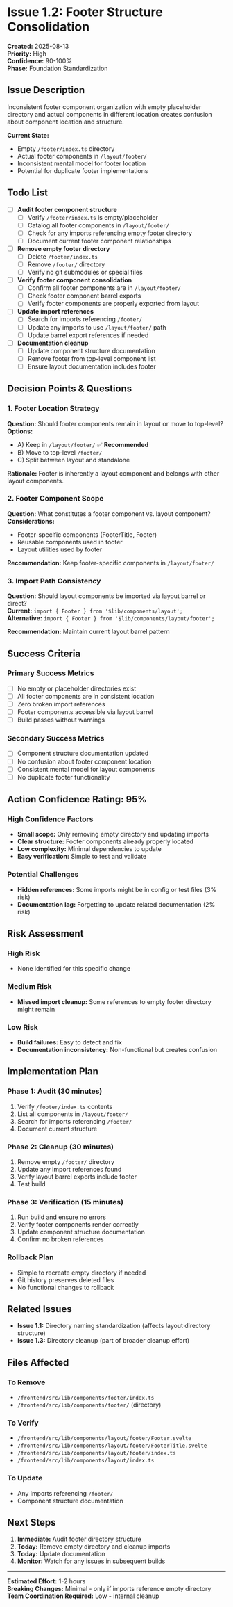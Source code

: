 # Issue 1.2: Footer Structure Consolidation

**Created:** 2025-08-13  
**Priority:** High  
**Confidence:** 90-100%  
**Phase:** Foundation Standardization

## Issue Description

Inconsistent footer component organization with empty placeholder directory and actual components in different location creates confusion about component location and structure.

**Current State:**
- Empty `/footer/index.ts` directory
- Actual footer components in `/layout/footer/`
- Inconsistent mental model for footer location
- Potential for duplicate footer implementations

## Todo List

- [ ] **Audit footer component structure**
  - [ ] Verify `/footer/index.ts` is empty/placeholder
  - [ ] Catalog all footer components in `/layout/footer/`
  - [ ] Check for any imports referencing empty footer directory
  - [ ] Document current footer component relationships

- [ ] **Remove empty footer directory**
  - [ ] Delete `/footer/index.ts`
  - [ ] Remove `/footer/` directory
  - [ ] Verify no git submodules or special files

- [ ] **Verify footer component consolidation**
  - [ ] Confirm all footer components are in `/layout/footer/`
  - [ ] Check footer component barrel exports
  - [ ] Verify footer components are properly exported from layout

- [ ] **Update import references**
  - [ ] Search for imports referencing `/footer/`
  - [ ] Update any imports to use `/layout/footer/` path
  - [ ] Update barrel export references if needed

- [ ] **Documentation cleanup**
  - [ ] Update component structure documentation
  - [ ] Remove footer from top-level component list
  - [ ] Ensure layout documentation includes footer

## Decision Points & Questions

### 1. Footer Location Strategy
**Question:** Should footer components remain in layout or move to top-level?  
**Options:**
- A) Keep in `/layout/footer/` ✅ **Recommended**
- B) Move to top-level `/footer/`
- C) Split between layout and standalone

**Rationale:** Footer is inherently a layout component and belongs with other layout components.

### 2. Footer Component Scope
**Question:** What constitutes a footer component vs. layout component?  
**Considerations:**
- Footer-specific components (FooterTitle, Footer)
- Reusable components used in footer
- Layout utilities used by footer

**Recommendation:** Keep footer-specific components in `/layout/footer/`

### 3. Import Path Consistency
**Question:** Should layout components be imported via layout barrel or direct?  
**Current:** `import { Footer } from '$lib/components/layout';`  
**Alternative:** `import { Footer } from '$lib/components/layout/footer';`

**Recommendation:** Maintain current layout barrel pattern

## Success Criteria

### Primary Success Metrics
- [ ] No empty or placeholder directories exist
- [ ] All footer components are in consistent location
- [ ] Zero broken import references
- [ ] Footer components accessible via layout barrel
- [ ] Build passes without warnings

### Secondary Success Metrics
- [ ] Component structure documentation updated
- [ ] No confusion about footer component location
- [ ] Consistent mental model for layout components
- [ ] No duplicate footer functionality

## Action Confidence Rating: 95%

### High Confidence Factors
- **Small scope:** Only removing empty directory and updating imports
- **Clear structure:** Footer components already properly located
- **Low complexity:** Minimal dependencies to update
- **Easy verification:** Simple to test and validate

### Potential Challenges
- **Hidden references:** Some imports might be in config or test files (3% risk)
- **Documentation lag:** Forgetting to update related documentation (2% risk)

## Risk Assessment

### High Risk
- None identified for this specific change

### Medium Risk
- **Missed import cleanup:** Some references to empty footer directory might remain

### Low Risk
- **Build failures:** Easy to detect and fix
- **Documentation inconsistency:** Non-functional but creates confusion

## Implementation Plan

### Phase 1: Audit (30 minutes)
1. Verify `/footer/index.ts` contents
2. List all components in `/layout/footer/`
3. Search for imports referencing `/footer/`
4. Document current structure

### Phase 2: Cleanup (30 minutes)
1. Remove empty `/footer/` directory
2. Update any import references found
3. Verify layout barrel exports include footer
4. Test build

### Phase 3: Verification (15 minutes)
1. Run build and ensure no errors
2. Verify footer components render correctly
3. Update component structure documentation
4. Confirm no broken references

### Rollback Plan
- Simple to recreate empty directory if needed
- Git history preserves deleted files
- No functional changes to rollback

## Related Issues

- **Issue 1.1:** Directory naming standardization (affects layout directory structure)
- **Issue 1.3:** Directory cleanup (part of broader cleanup effort)

## Files Affected

### To Remove
- `/frontend/src/lib/components/footer/index.ts`
- `/frontend/src/lib/components/footer/` (directory)

### To Verify
- `/frontend/src/lib/components/layout/footer/Footer.svelte`
- `/frontend/src/lib/components/layout/footer/FooterTitle.svelte`
- `/frontend/src/lib/components/layout/footer/index.ts`
- `/frontend/src/lib/components/layout/index.ts`

### To Update
- Any imports referencing `/footer/`
- Component structure documentation

## Next Steps

1. **Immediate:** Audit footer directory structure
2. **Today:** Remove empty directory and cleanup imports
3. **Today:** Update documentation
4. **Monitor:** Watch for any issues in subsequent builds

---

**Estimated Effort:** 1-2 hours  
**Breaking Changes:** Minimal - only if imports reference empty directory  
**Team Coordination Required:** Low - internal cleanup